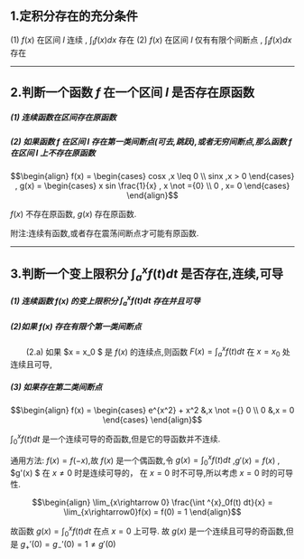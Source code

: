 ## 1.定积分存在的充分条件
(1) $f(x)$ 在区间 $I$ 连续 , $\displaystyle \int_I f(x) dx$ 存在
(2) $f(x)$ 在区间 $I$ 仅有有限个间断点 ,  $\displaystyle \int_I f(x) dx$ 存在

---
## 2.判断一个函数 $f$ 在一个区间 $I$ 是否存在原函数
##### (1) 连续函数在区间存在原函数
##### (2) 如果函数 $f$ 在区间 $I$ 存在第一类间断点(可去,跳跃),或者无穷间断点,那么函数 $f$ 在区间 $I$ 上不存在原函数


$$\begin{align}
    f(x) = \begin{cases}
        cosx ,x \leq 0 \\
        sinx ,x > 0
    \end{cases} , g(x) = \begin{cases}
        x sin \frac{1}{x} , x \not ={0} \\
        0 , x= 0
    \end{cases}
\end{align}$$

$f(x)$ 不存在原函数, $g(x)$ 存在原函数.



附注:连续有函数,或者存在震荡间断点才可能有原函数.

---
## 3.判断一个变上限积分 $\int^x_af(t)dt$ 是否存在,连续,可导
##### (1) 连续函数 $f(x)$ 的变上限积分 $\int^x_af(t)dt$ 存在并且可导
##### (2)如果 $f(x)$ 存在有限个第一类间断点
&emsp;&emsp;(2.a) 如果 $x = x_0 $ 是 $f(x)$ 的连续点,则函数 $F(x) = \int^x_a f(t) dt$ 在 $x = x_0$ 处连续且可导,

##### (3) 如果存在第二类间断点

$$\begin{align}
    f(x) = \begin{cases}
        e^{x^2} + x^2 &,x \not ={} 0 \\
        0 &,x = 0
    \end{cases}
\end{align}$$

$\displaystyle \int^x_0 f(t) dt$ 是一个连续可导的奇函数,但是它的导函数并不连续.

通用方法:
$f(x) = f(-x)$,故 $f(x)$ 是一个偶函数,令 $g(x) = \int^x_0f(t)dt$ ,$g'(x) = f(x)$ , $g'(x) $ 在 $x\not ={0}$ 时是连续可导的， 在 $x = 0$ 时不可导,所以考虑 $x = 0$ 时的可导性.

$$\begin{align}
    \lim_{x\rightarrow 0} \frac{\int
    ^{x}_0f(t) dt}{x} = \lim_{x\rightarrow0}f(x) = f(0) = 1
\end{align}$$

故函数 $g(x) = \int^{x}_0 f(t) dt$ 在点 $x = 0$ 上可导. 故 $g(x)$ 是一个连续且可导的奇函数,但是 $g_+'(0) =g_-'(0) = 1 \not ={g'(0)}$

